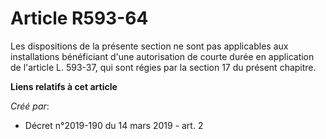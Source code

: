 # Article R593-64

Les dispositions de la présente section ne sont pas applicables aux installations bénéficiant d'une autorisation de courte
durée en application de l'article L. 593-37, qui sont régies par la section 17 du présent chapitre.

**Liens relatifs à cet article**

_Créé par_:

  - Décret n°2019-190 du 14 mars 2019 - art. 2
